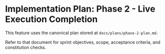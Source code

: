 # Implementation Plan: Phase 2 - Live Execution Completion

This feature uses the canonical plan stored at `docs/plans/phase-2-plan.md`.

Refer to that document for sprint objectives, scope, acceptance criteria, and constitution checks.
